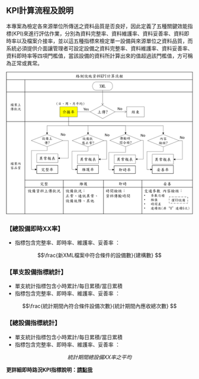 

## KPI計算流程及說明




   本專案為檢定各來源單位所傳送之資料品質是否良好，因此定義了五種關鍵效能指標(KPI)來進行評估作業，分別為資料完整率、資料維護率、資料妥善率、資料即時率以及檔案介接率，並以這五種指標來檢定單一設備與來源單位之資料品質，而系統必須提供介面讓管理者可設定設備之資料完整率、資料維護率、資料妥善率、資料即時率等四項門檻值，當該設備的資料所計算出來的值超過該門檻值，方可稱為正常或異常。

 
![ ](https://raw.githubusercontent.com/trafficmotc/UploadInformation/master/KPI/%E8%B7%AF%E5%81%B4%E8%A8%AD%E6%96%BD%E8%B3%87%E6%96%99KPI%E8%A8%88%E7%AE%97%E6%B5%81%E7%A8%8B.png)
   

   
  ### 【總設備即時XX率】 
  
   -  指標包含完整率、即時率、維護率、妥善率 ：

$$\frac{新XML檔案中符合條件的設備數}{建構數} $$


  ### 【單支設備指標統計】 
  
   -  單支統計指標包含小時累計/每日累積/當日累積
   -  指標包含完整率、即時率、維護率、妥善率 ：
   
$$\frac{統計期間內符合條件設備次數}{統計期間內應收總次數} $$     

  ### 【總設備指標統計】
  
   -  單支統計指標包含小時累計/每日累積/當日累積
   -  指標包含完整率、即時率、維護率、妥善率 ：
   
$$統計期間總設備XX率之平均$$ 


**更詳細即時路況KPI指標說明：[請點我](https://docs.google.com/viewer?url=https://github.com/trafficmotc/UploadInformation/blob/master/KPI/%E8%B7%AF%E5%81%B4%E8%A8%AD%E6%96%BDKPI%E8%AA%AA%E6%98%8E_20181031.pdf?raw=true)**
